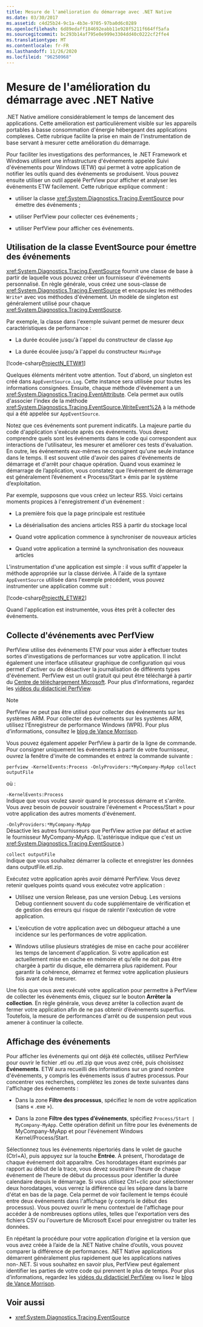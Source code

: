 ```yaml
---
title: Mesure de l'amélioration du démarrage avec .NET Native
ms.date: 03/30/2017
ms.assetid: c4d25b24-9c1a-4b3e-9705-97ba0d6c0289
ms.openlocfilehash: 6d89edaff184692eabb11e928f5211f664ff5afa
ms.sourcegitcommit: bc293b14af795e0e999e3304dd40c0222cf2ffe4
ms.translationtype: MT
ms.contentlocale: fr-FR
ms.lasthandoff: 11/26/2020
ms.locfileid: "96250968"
---
```

# <a name="measuring-startup-improvement-with-net-native"></a>Mesure de l'amélioration du démarrage avec .NET Native

.NET Native améliore considérablement le temps de lancement des applications. Cette amélioration est particulièrement visible sur les appareils portables à basse consommation d'énergie hébergeant des applications complexes. Cette rubrique facilite la prise en main de l'instrumentation de base servant à mesurer cette amélioration du démarrage.  
  
 Pour faciliter les investigations des performances, le .NET Framework et Windows utilisent une infrastructure d'événements appelée Suivi d'événements pour Windows (ETW) qui permet à votre application de notifier les outils quand des événements se produisent. Vous pouvez ensuite utiliser un outil appelé PerfView pour afficher et analyser les événements ETW facilement. Cette rubrique explique comment :  
  
- utiliser la classe <xref:System.Diagnostics.Tracing.EventSource> pour émettre des événements ;  
  
- utiliser PerfView pour collecter ces événements ;  
  
- utiliser PerfView pour afficher ces événements.  
  
## <a name="using-eventsource-to-emit-events"></a>Utilisation de la classe EventSource pour émettre des événements  

 <xref:System.Diagnostics.Tracing.EventSource> fournit une classe de base à partir de laquelle vous pouvez créer un fournisseur d'événements personnalisé. En règle générale, vous créez une sous-classe de <xref:System.Diagnostics.Tracing.EventSource> et encapsulez les méthodes `Write*` avec vos méthodes d'événement. Un modèle de singleton est généralement utilisé pour chaque <xref:System.Diagnostics.Tracing.EventSource>.  
  
 Par exemple, la classe dans l'exemple suivant permet de mesurer deux caractéristiques de performance :  
  
- La durée écoulée jusqu'à l'appel du constructeur de classe `App`  
  
- La durée écoulée jusqu'à l'appel du constructeur `MainPage`  
  
 [!code-csharp[ProjectN_ETW#1](../../../samples/snippets/csharp/VS_Snippets_CLR/projectn_etw/cs/etw1.cs#1)]  
  
 Quelques éléments méritent votre attention. Tout d'abord, un singleton est créé dans `AppEventSource.Log`. Cette instance sera utilisée pour toutes les informations consignées. Ensuite, chaque méthode d'événement a un <xref:System.Diagnostics.Tracing.EventAttribute>. Cela permet aux outils d'associer l'index de la méthode <xref:System.Diagnostics.Tracing.EventSource.WriteEvent%2A> à la méthode qui a été appelée sur `AppEventSource`.  
  
 Notez que ces événements sont purement indicatifs. La majeure partie du code d'application s'exécute après ces événements. Vous devez comprendre quels sont les événements dans le code qui correspondent aux interactions de l'utilisateur, les mesurer et améliorer ces tests d'évaluation. En outre, les événements eux-mêmes ne consignent qu'une seule instance dans le temps. Il est souvent utile d'avoir des paires d'événements de démarrage et d'arrêt pour chaque opération. Quand vous examinez le démarrage de l’application, vous constatez que l’événement de démarrage est généralement l’événement « Process/Start » émis par le système d’exploitation.  
  
 Par exemple, supposons que vous créez un lecteur RSS. Voici certains moments propices à l'enregistrement d'un événement :  
  
- La première fois que la page principale est restituée  
  
- La désérialisation des anciens articles RSS à partir du stockage local  
  
- Quand votre application commence à synchroniser de nouveaux articles  
  
- Quand votre application a terminé la synchronisation des nouveaux articles  
  
 L'instrumentation d'une application est simple : il vous suffit d'appeler la méthode appropriée sur la classe dérivée. À l'aide de la syntaxe `AppEventSource` utilisée dans l'exemple précédent, vous pouvez instrumenter une application comme suit :  
  
 [!code-csharp[ProjectN_ETW#2](../../../samples/snippets/csharp/VS_Snippets_CLR/projectn_etw/cs/etw2.cs#2)]  
  
 Quand l'application est instrumentée, vous êtes prêt à collecter des événements.  
  
## <a name="gathering-events-with-perfview"></a>Collecte d'événements avec PerfView  

 PerfView utilise des événements ETW pour vous aider à effectuer toutes sortes d'investigations de performances sur votre application. Il inclut également une interface utilisateur graphique de configuration qui vous permet d'activer ou de désactiver la journalisation de différents types d'événement. PerfView est un outil gratuit qui peut être téléchargé à partir du [Centre de téléchargement Microsoft](https://www.microsoft.com/download/details.aspx?id=28567). Pour plus d’informations, regardez les [vidéos du didacticiel PerfView](https://channel9.msdn.com/Series/PerfView-Tutorial).  
  
> [!NOTE]
> PerfView ne peut pas être utilisé pour collecter des événements sur les systèmes ARM. Pour collecter des événements sur les systèmes ARM, utilisez l'Enregistreur de performance Windows (WPR). Pour plus d’informations, consultez le [blog de Vance Morrison](/archive/blogs/vancem/collecting-etwperfview-data-on-an-windows-rt-winrt-arm-surface-device).  
  
 Vous pouvez également appeler PerfView à partir de la ligne de commande. Pour consigner uniquement les événements à partir de votre fournisseur, ouvrez la fenêtre d'invite de commandes et entrez la commande suivante :  
  
```console
perfview -KernelEvents:Process -OnlyProviders:*MyCompany-MyApp collect outputFile
```  
  
 où :  
  
 `-KernelEvents:Process`  
 Indique que vous voulez savoir quand le processus démarre et s'arrête. Vous avez besoin de pouvoir soustraire l'événement « Process/Start » pour votre application des autres moments d'événement.  
  
 `-OnlyProviders:*MyCompany-MyApp`  
 Désactive les autres fournisseurs que PerfView active par défaut et active le fournisseur MyCompany-MyApp.  (L'astérisque indique que c'est un <xref:System.Diagnostics.Tracing.EventSource>.)  
  
 `collect outputFile`  
 Indique que vous souhaitez démarrer la collecte et enregistrer les données dans outputFile.etl.zip.  
  
 Exécutez votre application après avoir démarré PerfView. Vous devez retenir quelques points quand vous exécutez votre application :  
  
- Utilisez une version Release, pas une version Debug. Les versions Debug contiennent souvent du code supplémentaire de vérification et de gestion des erreurs qui risque de ralentir l'exécution de votre application.  
  
- L'exécution de votre application avec un débogueur attaché a une incidence sur les performances de votre application.  
  
- Windows utilise plusieurs stratégies de mise en cache pour accélérer les temps de lancement d'application. Si votre application est actuellement mise en cache en mémoire et qu'elle ne doit pas être chargée à partir du disque, elle démarrera plus rapidement. Pour garantir la cohérence, démarrez et fermez votre application plusieurs fois avant de la mesurer.  
  
 Une fois que vous avez exécuté votre application pour permettre à PerfView de collecter les événements émis, cliquez sur le bouton **Arrêter la collection**. En règle générale, vous devez arrêter la collection avant de fermer votre application afin de ne pas obtenir d’événements superflus. Toutefois, la mesure de performances d'arrêt ou de suspension peut vous amener à continuer la collecte.  
  
## <a name="displaying-the-events"></a>Affichage des événements  

 Pour afficher les événements qui ont déjà été collectés, utilisez PerfView pour ouvrir le fichier .etl ou .etl.zip que vous avez créé, puis choisissez **Événements**. ETW aura recueilli des informations sur un grand nombre d'événements, y compris les événements issus d'autres processus. Pour concentrer vos recherches, complétez les zones de texte suivantes dans l'affichage des événements :  
  
- Dans la zone **Filtre des processus**, spécifiez le nom de votre application (sans « .exe »).  
  
- Dans la zone **Filtre des types d’événements**, spécifiez `Process/Start | MyCompany-MyApp`. Cette opération définit un filtre pour les événements de MyCompany-MyApp et pour l'événement Windows Kernel/Process/Start.  
  
 Sélectionnez tous les événements répertoriés dans le volet de gauche (Ctrl+A), puis appuyez sur la touche **Entrée**. À présent, l'horodatage de chaque événement doit apparaître. Ces horodatages étant exprimés par rapport au début de la trace, vous devez soustraire l’heure de chaque événement de l’heure de début du processus pour identifier la durée calendaire depuis le démarrage. Si vous utilisez Ctrl+clic pour sélectionner deux horodatages, vous verrez la différence qui les sépare dans la barre d'état en bas de la page. Cela permet de voir facilement le temps écoulé entre deux événements dans l'affichage (y compris le début des processus). Vous pouvez ouvrir le menu contextuel de l'affichage pour accéder à de nombreuses options utiles, telles que l'exportation vers des fichiers CSV ou l'ouverture de Microsoft Excel pour enregistrer ou traiter les données.  
  
 En répétant la procédure pour votre application d’origine et la version que vous avez créée à l’aide de la .NET Native chaîne d’outils, vous pouvez comparer la différence de performances.   .NET Native applications démarrent généralement plus rapidement que les applications natives non-.NET. Si vous souhaitez en savoir plus, PerfView peut également identifier les parties de votre code qui prennent le plus de temps. Pour plus d’informations, regardez les [vidéos du didacticiel PerfView](https://channel9.msdn.com/Series/PerfView-Tutorial) ou lisez le [blog de Vance Morrison](/archive/blogs/vancem/publication-of-the-perfview-performance-analysis-tool).  
  
## <a name="see-also"></a>Voir aussi

- <xref:System.Diagnostics.Tracing.EventSource>

